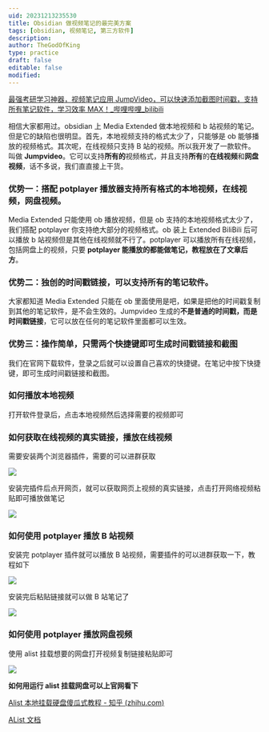 ```yaml
---
uid: 20231213235530
title: Obsidian 做视频笔记的最完美方案
tags: [obsidian, 视频笔记, 第三方软件]
description: 
author: TheGodOfKing
type: practice
draft: false
editable: false
modified: 
---
```

[最强考研学习神器，视频笔记应用 JumpVideo，可以快速添加截图时间戳，支持所有笔记软件，学习效率 MAX！_哔哩哔哩_bilibili](https://www.bilibili.com/video/BV1Gu4y1G7mp/?spm_id_from=333.999.0.0&vd_source=793a152a25049e575a5f472546cd09a7)

相信大家都用过。obsidian 上 Media Extended 做本地视频和 b 站视频的笔记。但是它的缺陷也很明显。首先，本地视频支持的格式太少了，只能够是 ob 能够播放的视频格式。其次呢，在线视频只支持 B 站的视频。所以我开发了一款软件。叫做 **Jumpvideo**。它可以支持**所有的**视频格式，并且支持**所有**的**在线视频**和**网盘视频**，话不多说，我们直直接上干货。

### 优势一：搭配 potplayer 播放器支持所有格式的本地视频，在线视频，网盘视频。

Media Extended 只能使用 ob 播放视频，但是 ob 支持的本地视频格式太少了，我们搭配 potplayer 你支持绝大部分的视频格式。ob 装上 Extended BiliBili 后可以播放 b 站视频但是其他在线视频就不行了。potplayer 可以播放所有在线视频，包括网盘上的视频，只要 **potplayer 能播放的都能做笔记，教程放在了文章后方**。

### 优势二：独创的时间戳链接，可以支持所有的笔记软件。

大家都知道 Media Extended 只能在 ob 里面使用是吧，如果是把他的时间戳复制到其他的笔记软件，是不会生效的。Jumpvideo 生成的**不是普通的时间戳，而是时间戳链接**，它可以放在任何的笔记软件里面都可以生效。

### 优势三：操作简单，只需两个快捷键即可生成时间戳链接和截图

我们在官网下载软件，登录之后就可以设置自己喜欢的快捷键。在笔记中按下快捷键，即可生成时间戳链接和截图。

### 如何播放本地视频

打开软件登录后，点击本地视频然后选择需要的视频即可

### 如何获取在线视频的真实链接，播放在线视频

需要安装两个浏览器插件，需要的可以进群获取

![](1702205042061.png)

安装完插件后点开网页，就可以获取网页上视频的真实链接，点击打开网络视频粘贴即可播放做笔记

![](1702205042417.png)

### 如何使用 potplayer 播放 B 站视频

安装完 potplayer 插件就可以播放 B 站视频，需要插件的可以进群获取一下，教程如下

![](1702205042598.png)

安装完后粘贴链接就可以做 B 站笔记了

![](1702205042819.png)

### 如何使用 potplayer 播放网盘视频

使用 alist 挂载想要的网盘打开视频复制链接粘贴即可

![](1702205043027.png)

**如何用运行 alist 挂载网盘可以上官网看下**

[Alist 本地挂载硬盘傻瓜式教程 - 知乎 (zhihu.com)](https://zhuanlan.zhihu.com/p/572827191)

[AList 文档](https://alist.nn.ci/zh/guide/)

